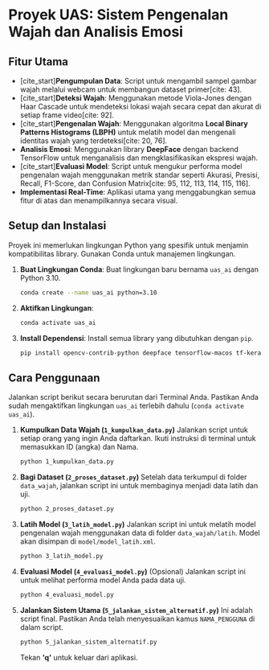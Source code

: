 # Proyek UAS: Sistem Pengenalan Wajah dan Analisis Emosi
## Fitur Utama
* [cite_start]**Pengumpulan Data**: Script untuk mengambil sampel gambar wajah melalui webcam untuk membangun dataset primer[cite: 43].
* [cite_start]**Deteksi Wajah**: Menggunakan metode Viola-Jones dengan Haar Cascade untuk mendeteksi lokasi wajah secara cepat dan akurat di setiap frame video[cite: 92].
* [cite_start]**Pengenalan Wajah**: Menggunakan algoritma **Local Binary Patterns Histograms (LBPH)** untuk melatih model dan mengenali identitas wajah yang terdeteksi[cite: 20, 76].
* **Analisis Emosi**: Menggunakan library **DeepFace** dengan backend TensorFlow untuk menganalisis dan mengklasifikasikan ekspresi wajah.
* [cite_start]**Evaluasi Model**: Script untuk mengukur performa model pengenalan wajah menggunakan metrik standar seperti Akurasi, Presisi, Recall, F1-Score, dan Confusion Matrix[cite: 95, 112, 113, 114, 115, 116].
* **Implementasi Real-Time**: Aplikasi utama yang menggabungkan semua fitur di atas dan menampilkannya secara visual.

## Setup dan Instalasi
Proyek ini memerlukan lingkungan Python yang spesifik untuk menjamin kompatibilitas library. Gunakan Conda untuk manajemen lingkungan.
1.  **Buat Lingkungan Conda**: Buat lingkungan baru bernama `uas_ai` dengan Python 3.10.
    ```bash
    conda create --name uas_ai python=3.10
    ```
2.  **Aktifkan Lingkungan**:
    ```bash
    conda activate uas_ai
    ```
3.  **Install Dependensi**: Install semua library yang dibutuhkan dengan `pip`.
    ```bash
    pip install opencv-contrib-python deepface tensorflow-macos tf-keras scikit-learn matplotlib seaborn
    ```
## Cara Penggunaan

Jalankan script berikut secara berurutan dari Terminal Anda. Pastikan Anda sudah mengaktifkan lingkungan `uas_ai` terlebih dahulu (`conda activate uas_ai`).

1.  **Kumpulkan Data Wajah (`1_kumpulkan_data.py`)**
    Jalankan script untuk setiap orang yang ingin Anda daftarkan. Ikuti instruksi di terminal untuk memasukkan ID (angka) dan Nama.
    ```bash
    python 1_kumpulkan_data.py
    ```

2.  **Bagi Dataset (`2_proses_dataset.py`)**
    Setelah data terkumpul di folder `data_wajah`, jalankan script ini untuk membaginya menjadi data latih dan uji.
    ```bash
    python 2_proses_dataset.py
    ```

3.  **Latih Model (`3_latih_model.py`)**
    Jalankan script ini untuk melatih model pengenalan wajah menggunakan data di folder `data_wajah/latih`. Model akan disimpan di `model/model_latih.xml`.
    ```bash
    python 3_latih_model.py
    ```

4.  **Evaluasi Model (`4_evaluasi_model.py`)**
    (Opsional) Jalankan script ini untuk melihat performa model Anda pada data uji.
    ```bash
    python 4_evaluasi_model.py
    ```

5.  **Jalankan Sistem Utama (`5_jalankan_sistem_alternatif.py`)**
    Ini adalah script final. Pastikan Anda telah menyesuaikan kamus `NAMA_PENGGUNA` di dalam script.
    ```bash
    python 5_jalankan_sistem_alternatif.py
    ```
    Tekan **'q'** untuk keluar dari aplikasi.
